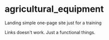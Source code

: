 # agricultural_equipment
Landing simple one-page site just for a training

Links doesn't work. Just a functional things. 
